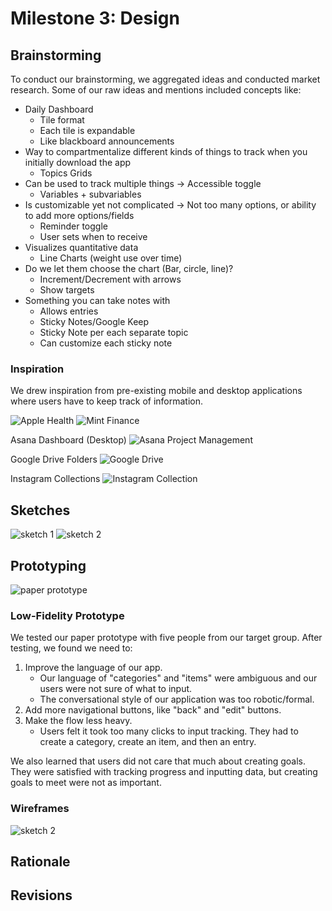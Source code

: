 # Milestone 3: Design

## Brainstorming

To conduct our brainstorming, we aggregated ideas and conducted market research. Some of our raw ideas and mentions included concepts like:

 * Daily Dashboard
   * Tile format 
   * Each tile is expandable 
   * Like blackboard announcements
 * Way to compartmentalize different kinds of things to track when you initially download the app 
   * Topics Grids
 * Can be used to track multiple things → Accessible toggle
   * Variables + subvariables 
 * Is customizable yet not complicated → Not too many options, or ability to add more options/fields
   * Reminder toggle
   * User sets when to receive 
 * Visualizes quantitative data
   * Line Charts (weight use over time) 
 * Do we let them choose the chart (Bar, circle, line)?
    * Increment/Decrement with arrows 
    * Show targets 
 * Something you can take notes with
   * Allows entries
   * Sticky Notes/Google Keep	
   * Sticky Note per each separate topic 
   * Can customize each sticky note

### Inspiration
We drew inspiration from pre-existing mobile and desktop applications where users have to keep track of information.

![Apple Health](images/apple-health.png)
![Mint Finance](images/mint.png)

Asana Dashboard (Desktop)
![Asana Project Management](images/asana-dashboard.png)

Google Drive Folders
![Google Drive](images/google-drive.png)

Instagram Collections
![Instagram Collection](images/ig-collections.png)

## Sketches
![sketch 1](images/group-sketch1.jpg)
![sketch 2](images/group-sketch2.jpg)

## Prototyping
![paper prototype](images/paper-prototype-1.png)

### Low-Fidelity Prototype

We tested our paper prototype with five people from our target group. 
After testing, we found we need to:
1. Improve the language of our app. 
	- Our language of "categories" and "items" were ambiguous and our users were not sure of what to input. 
	- The conversational style of our application was too robotic/formal.
2. Add more navigational buttons, like "back" and "edit" buttons.
3. Make the flow less heavy.
	- Users felt it took too many clicks to input tracking. They had to create a category, create an item, and then an entry.

We also learned that users did not care that much about creating goals. They were satisfied with tracking progress and inputting data, but creating goals to meet were not as important.


### Wireframes

![sketch 2](images/wireframes-med.png)


## Rationale

## Revisions


